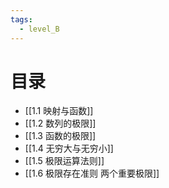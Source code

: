 ```yaml
---
tags: 
  - level_B
---
```


# 目录
- [[1.1 映射与函数]]
- [[1.2 数列的极限]]
- [[1.3 函数的极限]]
- [[1.4 无穷大与无穷小]]
- [[1.5 极限运算法则]]
- [[1.6 极限存在准则 两个重要极限]]
